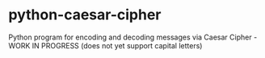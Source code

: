 # python-caesar-cipher
Python program for encoding and decoding messages via Caesar Cipher - WORK IN PROGRESS (does not yet support capital letters)
